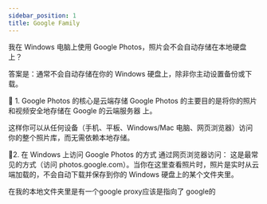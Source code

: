 ```yaml
---
sidebar_position: 1
title: Google Family
---
```


我在 Windows 电脑上使用 Google Photos，照片会不会自动存储在本地硬盘上？

答案是：通常不会自动存储在你的 Windows 硬盘上，除非你主动设置备份或下载。

📍 1. Google Photos 的核心是云端存储
Google Photos 的主要目的是将你的照片和视频安全地存储在 Google 的云端服务器 上。

这样你可以从任何设备（手机、平板、Windows/Mac 电脑、网页浏览器）访问你的整个照片库，而无需依赖本地存储。

📍2. 在 Windows 上访问 Google Photos 的方式
通过网页浏览器访问： 这是最常见的方式（访问 photos.google.com）。当你在这里查看照片时，照片是实时从云端加载的，不会自动下载并保存到你的 Windows 硬盘上的某个文件夹里。

在我的本地文件夹里是有一个google proxy应该是指向了 google的